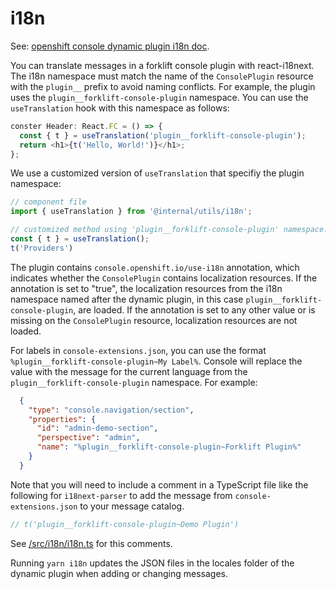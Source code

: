 # i18n

See: [openshift console dynamic plugin i18n doc](https://github.com/openshift/console/tree/master/dynamic-demo-plugin#i18n).

You can translate messages in a forklift console plugin with react-i18next. The i18n namespace must match the name of the `ConsolePlugin` resource with the `plugin__` prefix to avoid naming conflicts. For example, the plugin uses the `plugin__forklift-console-plugin` namespace. You can use the `useTranslation` hook with this namespace as follows:

``` ts
conster Header: React.FC = () => {
  const { t } = useTranslation('plugin__forklift-console-plugin');
  return <h1>{t('Hello, World!')}</h1>;
};
```

We use a customized version of `useTranslation` that specifiy the plugin namespace:

```ts
// component file
import { useTranslation } from '@internal/utils/i18n';

// customized method using 'plugin__forklift-console-plugin' namespace.
const { t } = useTranslation();
t('Providers')

```

The plugin contains `console.openshift.io/use-i18n` annotation, which indicates whether the `ConsolePlugin` contains localization resources. If the annotation is set to "true", the localization resources from the i18n namespace named after the dynamic plugin, in this case `plugin__forklift-console-plugin`, are loaded. If the annotation is set to any other value or is missing on the `ConsolePlugin` resource, localization resources are not loaded.

For labels in `console-extensions.json`, you can use the format `%plugin__forklift-console-plugin~My Label%`. Console will replace the value with the message for the current language from the `plugin__forklift-console-plugin` namespace. For example:

``` json
  {
    "type": "console.navigation/section",
    "properties": {
      "id": "admin-demo-section",
      "perspective": "admin",
      "name": "%plugin__forklift-console-plugin~Forklift Plugin%"
    }
  }
```

Note that you will need to include a comment in a TypeScript file like the following for `i18next-parser` to add the message from `console-extensions.json` to your message catalog.

``` ts
// t('plugin__forklift-console-plugin~Demo Plugin')
```

See [/src/i18n/i18n.ts](/src/i18n/i18n.ts) for this comments.

Running `yarn i18n` updates the JSON files in the locales folder of the dynamic plugin when adding or changing messages.
